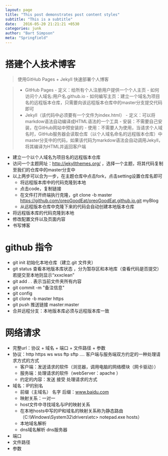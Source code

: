 ```yaml
---
layout: page
title: "This post demonstrates post content styles"
subtitle: "This is a subtitle"
date:   2016-05-20 21:21:21 +0530
categories: junk
author: "Bart Simpson"
meta: "Springfield"
---
```


# 搭建个人技术博客

> 使用GitHub Pages + Jekyll 快速部署个人博客

> - GitHub Pages 
>       - 定义：给所有个人注册用户提供一个个人主页
>       - 如何访问个人域名:用户名.github.io
>       - 如何编写主页：建立一个域名为项目名的远程版本仓库，只需要向该远程版本仓库中的master分支提交代码即可
> - Jekyll（该代码中必须要有一个文件为index.html）
>       - 定义：可以将markdow语法自动编译成HTML语法的一个工具
>       - 安装：不需要自己安装，在GitHub网站中预安装的
>       - 使用：不需要人为使用，当请求个人域名时，GitHub服务器会读取仓库（以个人域名命名的远程版本仓库）中master分支中的代码，如果该代码为markdow语法会自动调用Jekyll，将其编译为HTML并返回客户端

 - 建立一个以个人域名为项目名的远程版本仓库
 - 访问一个主题网址：http://jekyllthemes.org/ ，选择一个主题，将其代码复制至我们的仓库中的master分支中
 - 以上两步可以合为一步，在主题仓库中点击fork，点击setting设置仓库名即可
	 - 将远程版本库中的代码克隆到本地
	 - 点击code，复制链接
	 - 在文件打开终端执行克隆，git clone -b master https://github.com/oreoGoodEat/oreoGoodEat.github.io.git myBlog 
	 - 从远程版本仓库中克隆下来的代码会自动创建本地版本仓库
 - 将远程版本库的代码克隆到本地
 - 修改配置文件以及页面内容
 - 书写博客

# github 指令
- git init  初始化本地仓库（建立.git 文件夹）
- git status 查看本地版本库状态 ，分为暂存区和本地库（查看代码是否提交）若提交至本地则显示“xxxclean”
- git add .   . 表示当前文件夹所有内容
- git commit -m "备注信息"  
- git config
- git clone -b master https
- git push 推送链接 master:master
- 合并远程分支：本地版本库必须与远程版本库一致
 
# 网络请求
 
 - 完整url：协议 + 域名 + 端口 + 文件路径 + 参数
 - 协议：http https ws wss ftp sftp .... 客户端与服务端双方约定的一种处理请求方式的方式
 	- 客户端：发送请求的软件（浏览器，调用电脑的网络模块（网卡驱动））
 	- 服务端：处理请求的软件（webServer：apache ）
 	- 约定的内容：发送 接受 处理请求的方式
 - 域名：IP的别名
	- 前缀（主域名） 名字 后缀：www.baidu.com
 	- 映射关系：一对一
 	- host文件中寻找域名与IP的映射关系 
 	- 在本地hosts中写的IP和域名的映射关系称为静态路由（C:\Windows\System32\drivers\etc> notepad.exe hosts）
 	- 本地域名解析
 	- dns域名解析 dns服务器
 - 端口
 - 文件路径
 - 参数

